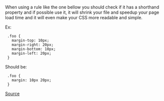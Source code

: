 When using a rule like the one bellow you should check if it has a shorthand property and if possible use it, it will shrink your file
and speedup your page load time and it will even make your CSS more readable and simple.

Ex:

     .foo {
       margin-top: 10px;
       margin-right: 20px;
       margin-bottom: 10px;
       margin-left: 20px;
     }

Should be:

     .foo {
       margin: 10px 20px;
     }

[Source](https://github.com/CSSLint/csslint/wiki/Require-shorthand-properties)
      